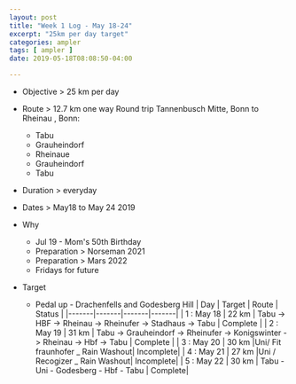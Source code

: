 ```yaml
---
layout: post
title: "Week 1 Log - May 18-24"
excerpt: "25km per day target"
categories: ampler
tags: [ ampler ]
date: 2019-05-18T08:08:50-04:00

---
```


* Objective > 25 km per day

* Route > 12.7 km one way
  Round trip  Tannenbusch Mitte, Bonn to Rheinau , Bonn:
  * Tabu
  * Grauheindorf
  * Rheinaue
  * Grauheindorf
  * Tabu

* Duration > everyday

* Dates > May18 to May 24 2019

* Why
  * Jul 19 - Mom's 50th Birthday
  * Preparation > Norseman 2021  
  * Preparation > Mars 2022
  * Fridays for future

* Target
  * Pedal up - Drachenfells and Godesberg Hill
| Day | Target | Route | Status |
|-------|-------|-------|-------|
| 1 : May 18 | 22 km | Tabu -> HBF -> Rheinau -> Rheinufer -> Stadhaus -> Tabu | Complete |
| 2 : May 19 | 31 km | Tabu -> Grauheindorf  -> Rheinufer -> Konigswinter -> Rheinau -> Hbf -> Tabu | Complete |
| 3 : May 20 | 30 km |Uni/ Fit fraunhofer _ Rain Washout| Incomplete|
| 4 : May 21 | 27 km |Uni / Recogizer _ Rain Washout| Incomplete|
| 5 : May 22 | 30 km | Tabu - Uni - Godesberg - Hbf - Tabu | Complete|
